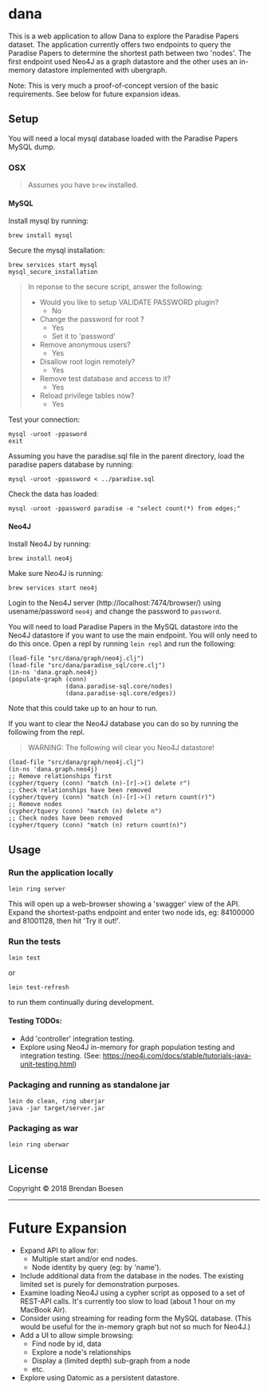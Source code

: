 # dana

This is a web application to allow Dana to explore the Paradise Papers dataset. 
The application currently offers two endpoints to query the Paradise Papers to
determine the shortest path between two 'nodes'. The first endpoint used Neo4J
as a graph datastore and the other uses an in-memory datastore implemented with
ubergraph.

Note: This is very much a proof-of-concept version of the basic requirements.
See below for future expansion ideas.

## Setup

You will need a local mysql database loaded with the Paradise Papers MySQL dump.

### OSX

> Assumes you have `brew` installed.

#### MySQL

Install mysql by running:
```
brew install mysql
```

Secure the mysql installation:
```
brew services start mysql
mysql_secure_installation
```
> In reponse to the secure script, answer the following:
> * Would you like to setup VALIDATE PASSWORD plugin?
>   * No
> * Change the password for root ?
>   * Yes
>   * Set it to 'password'
> * Remove anonymous users?
>   * Yes
> * Disallow root login remotely?
>   * Yes
> * Remove test database and access to it?
>   * Yes
> * Reload privilege tables now?
>   * Yes

Test your connection:
```
mysql -uroot -ppasword
exit
```

Assuming you have the paradise.sql file in the parent directory, load the paradise papers database by running:
```
mysql -uroot -ppassword < ../paradise.sql
```

Check the data has loaded:
```
mysql -uroot -ppassword paradise -e "select count(*) from edges;"
```

#### Neo4J

Install Neo4J by running:
```
brew install neo4j
```

Make sure Neo4J is running:
```
brew services start neo4j
```

Login to the Neo4J server (http://localhost:7474/browser/) using usename/password `neo4j` and change the password to `password`.

You will need to load Paradise Papers in the MySQL datastore into the Neo4J datastore if you want to use the main endpoint. You
will only need to do this once. Open a repl by running `lein repl` and run the following:
```
(load-file "src/dana/graph/neo4j.clj")
(load-file "src/dana/paradise_sql/core.clj")
(in-ns 'dana.graph.neo4j)
(populate-graph (conn)
                (dana.paradise-sql.core/nodes)
                (dana.paradise-sql.core/edges))
```
Note that this could take up to an hour to run. 

If you want to clear the Neo4J database you can do so by running the following
from the repl.

> WARNING: The following will clear you Neo4J datastore!

```
(load-file "src/dana/graph/neo4j.clj")
(in-ns 'dana.graph.neo4j)
;; Remove relationships first
(cypher/tquery (conn) "match (n)-[r]->() delete r")
;; Check relationships have been removed
(cypher/tquery (conn) "match (n)-[r]->() return count(r)")
;; Remove nodes
(cypher/tquery (conn) "match (n) delete n")
;; Check nodes have been removed
(cypher/tquery (conn) "match (n) return count(n)")
```

## Usage

### Run the application locally

`lein ring server`

This will open up a web-browser showing a 'swagger' view of the API. Expand the shortest-paths endpoint and enter two node ids, 
eg: 84100000 and 81001128, then hit 'Try it out!'.

### Run the tests

`lein test`

or

`lein test-refresh`

to run them continually during development.

#### Testing TODOs:

* Add 'controller' integration testing.
* Explore using Neo4J in-memory for graph population testing and integration testing.
  (See: https://neo4j.com/docs/stable/tutorials-java-unit-testing.html)

### Packaging and running as standalone jar

```
lein do clean, ring uberjar
java -jar target/server.jar
```

### Packaging as war

`lein ring uberwar`

## License

Copyright © 2018 Brendan Boesen

-------------------------------

# Future Expansion
* Expand API to allow for:
  * Multiple start and/or end nodes.
  * Node identity by query (eg: by 'name').
* Include additional data from the database in the nodes. The existing limited set is purely for demonstration purposes.
* Examine loading Neo4J using a cypher script as opposed to a set of REST-API calls. It's currently too slow to load (about 1 hour on my MacBook Air).
* Consider using streaming for reading form the MySQL database. (This would be useful for the in-memory graph but not so much for Neo4J.)
* Add a UI to allow simple browsing:
  * Find node by id, data
  * Explore a node's relationships
  * Display a (limited depth) sub-graph from a node
  * etc.
* Explore using Datomic as a persistent datastore.

